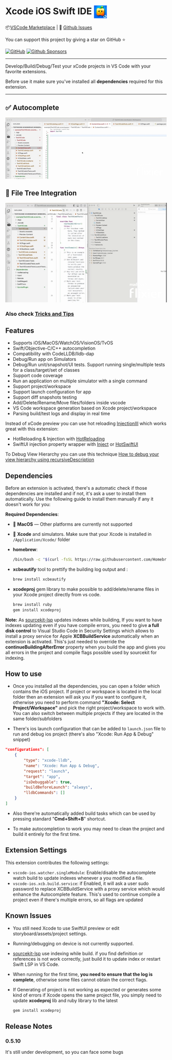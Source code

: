 # Xcode iOS Swift IDE <img valign="middle" alt="Xcode iOS Swift IDE logo" width="40" src="./icons/icon.png" />

📦[VSCode Marketplace](https://marketplace.visualstudio.com/items?itemName=FirePlusTeam.vscode-ios) | 🐞
[Github Issues](https://github.com/fireplusteam/ios_vs_code/issues)

You can support this project by giving a star on GitHub ⭐️

[![GitHub](https://img.shields.io/github/stars/fireplusteam/ios_vs_code?style=social)](https://github.com/fireplusteam/ios_vs_code)
[![Github Sponsors](https://img.shields.io/badge/Github%20Sponsors-%E2%9D%A4-red?style=flat&logo=github)](https://github.com/sponsors/ios_vs_code)

<hr/>
Develop/Build/Debug/Test your xCode projects in VS Code with your favorite extensions.

Before use it make sure you've installed all **dependencies** required for this extension.

<hr/>

## ✅ Autocomplete

[![Autocomplete](media/autocomplete.gif)](https://youtu.be/0dXQGY0IIEA)

## 🌳 File Tree Integration

[![🌳 File Tree Integration](media/project_tree.gif)](https://youtu.be/3C-abUZGkgE)

### Also check [Tricks and Tips](Tricks_and_tips.md)

## Features

-   Supports iOS/MacOS/WatchOS/VisionOS/TvOS
-   Swift/Objective-C/C++ autocompletion
-   Compatibility with CodeLLDB/lldb-dap
-   Debug/Run app on Simulators
-   Debug/Run unit/snapshot/UI tests. Support running single/multiple tests for a class/target/set of classes
-   Support code coverage
-   Run an application on multiple simulator with a single command
-   Support project/workspace
-   Support launch configuration for app
-   Support diff snapshots testing
-   Add/Delete/Rename/Move files/folders inside vscode
-   VS Code workspace generation based on Xcode project/workspace
-   Parsing build/test logs and display in real time

Instead of xCode preview you can use hot reloading [InjectionIII](https://github.com/johnno1962/InjectionIII) which works great with this extension:

-   HotReloading & Injection with [HotReloading](https://github.com/johnno1962/HotReloading)
-   SwiftUI injection property wrapper with [Inject](https://github.com/krzysztofzablocki/Inject) or [HotSwiftUI](https://github.com/johnno1962/HotSwiftUI)

To Debug View Hierarchy you can use this technique [How to debug your view hierarchy using recursiveDescription](https://www.hackingwithswift.com/articles/101/how-to-debug-your-view-hierarchy-using-recursivedescription)

## Dependencies

Before an extension is activated, there's a automatic check if those dependencies are installed and if not, it's ask a user to install them automatically.
Use the following guide to install them manually if any it doesn't work for you:

**Required Dependencies**:

-   🍏 **MacOS** — Other platforms are currently not supported
-   📱 **Xcode** and simulators. Make sure that your Xcode is installed in `/Application/Xcode/` folder

-   **homebrew**:

    ```bash
    /bin/bash -c "$(curl -fsSL https://raw.githubusercontent.com/Homebrew/install/HEAD/install.sh)"
    ```

-   **xcbeautify** tool to prettify the building log output and :

    ```bash
    brew install xcbeautify
    ```

-   **xcodeproj** gem library to make possible to add/delete/rename files in your Xcode project directly from vs code.

    ```bash
    brew install ruby
    gem install xcodeproj
    ```

**Note:**
As [sourcekit-lsp](https://github.com/apple/sourcekit-lsp) updates indexes while building, If you want to have indexes updating even if you have compile errors, you need to give **a full disk control** to Visual Studio Code in Security Settings which allows to install a proxy service for Apple **XCBBuildService** automatically when an extension is activated.
This's just needed to override the **continueBuildingAfterError** property when you build the app and gives you all errors in the project and compile flags possible used by sourcekit for indexing.

## How to use

-   Once you installed all the dependencies, you can open a folder which contains the iOS project. If project or workspace is located in the local folder then an extension will ask you if you want to configure it, otherwise you need to perform command **"Xcode: Select Project/Workspace"** and pick the right project/workspace to work with. You can also switch between multiple projects if they are located in the same folder/subfolders

-   There's ios launch configuration that can be added to `launch.json` file to run and debug ios project (there's also "Xcode: Run App & Debug" snippet)

```json
"configurations": [
    {
        "type": "xcode-lldb",
        "name": "Xcode: Run App & Debug",
        "request": "launch",
        "target": "app",
        "isDebuggable": true,
        "buildBeforeLaunch": "always",
        "lldbCommands": []
    }
]
```

-   Also there're automatically added build tasks which can be used by pressing standard "**Cmd+Shift+B**" shortcut.

-   To make autocompletion to work you may need to clean the project and build it entirely for the first time.

## Extension Settings

This extension contributes the following settings:

-   `vscode-ios.watcher.singleModule`: Enable/disable the autocomplete watch build to update indexes whenever a you modified a file.
-   `vscode-ios.xcb.build.service`: if Enabled, it will ask a user sudo password to replace XCBBuildService with a proxy service which would enhance the Autocomplete feature. This's used to continue compile a project even if there's multiple errors, so all flags are updated

## Known Issues

-   You still need Xcode to use SwiftUI preview or edit storyboard/assets/project settings.
-   Running/debugging on device is not currently supported.
-   [sourcekit-lsp](https://github.com/apple/sourcekit-lsp) use indexing while build. if you find definition or references is not work correctly, just build it to update index or restart Swift LSP in VS Code.
-   When running for the first time, **you need to ensure that the log is complete**, otherwise some files cannot obtain the correct flags.
-   If Generating of project is not working as expected or generates some kind of errors if Xcode opens the same project file, you simply need to update **xcodeproj** lib and ruby library to the latest

    ```bash
    gem install xcodeproj
    ```

## Release Notes

### 0.5.10

It's still under development, so you can face some bugs
